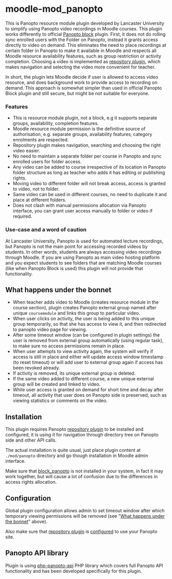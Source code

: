 moodle-mod_panopto
==================

This is Panopto resource module plugin developed by Lancaster University to
simplify using Panopto video recordings in Moodle courses. This plugin works
differently to official [Panopto
block](https://moodle.org/plugins/block_panopto) plugin. First, it does not do
rolling sync enrolled users with the Folder on Panopto, instead it grants
access directly to video on demand. This eliminates the need to place
recordings at certain folder in Panopto to make it available in Moodle and
respects all Moodle resource availability features, such as group restriction
or activity completion. Choosing a video is implemented as [repository
plugin](https://github.com/lucisgit/moodle-repository_panopto), which makes
navigation and selecting the video more convenient for teacher.

In short, the plugin lets Moodle decide if user is allowed to access video
resource, and does background work to provide access to recording on demand.
This approach is somewhat simpler than used in official Panopto Block plugin
and still secure, but might be not suitable for everyone. 

### Features

* This is resource module plugin, not a block, e.g it supports separate groups, availability, completion features.
* Moodle resource module permission is the definitive source of authorisation, e.g. separate groups, availability features, category enrolments are respected.
* Repository plugin makes navigation, searching and choosing the right video easier.
* No need to maintain a separate folder per course in Panopto and sync enrolled users for folder access.
* Any video can be added to course irrespective of its location in Panopto folder structure as long as teacher who adds it has editing or publishing rights.
* Moving video to different folder will not break access, access is granted to video, not to folder.
* Same video can be used in different courses, no need to duplicate it and place at different folders.
* Does not clash with manual permissions allocation via Panopto interface, you can grant user access manually to folder or video if required.

### Use-case and a word of caution

At Lancaster University, Panopto is used for automated lecture recordings,
but Panopto is not the main point for accessing recorded videos by
students. In other words, students are always accessing video recordings
through Moodle.  If you are using Panopto as main video hosting platform
and you expect students to see folders that are matching Moodle courses
(like when Panopto Block is used) this plugin will not provide that
functionality.

What happens under the bonnet
-----------------------------

- When teacher adds video to Moodle (creates resource module in the course
section), plugin creates Panopto external group named after unique
`coursemodule` and links this group to particular video.
- When user clicks on
activity, the user is being added to this unique group temporarily, so that
she has access to view it, and then redirected to panopto video page for
viewing.
- After some timeout window (can be configured in plugin settings) the user
is removed from external group automatically (using regular task), to make
sure no access permissions remain in place.
- When user attempts to view activity again,
the system will verify if access is still in place and either will update
access window timestamp (to reset timeout) or will add user to external group
again if access has been revoked already.
- If activity is removed, its unique external group is deleted.
- If the same video added to different course, a new unique external group will be
created and linked to video.
- While user access is granted on demand for
short time and decay after timeout, all activity that user does on Panopto
side is preserved, such as viewing statistics or comments on the video.

Installation
------------

This plugin requires Panopto [repository
plugin](https://github.com/lucisgit/moodle-repository_panopto) to be installed and
configured, it is using it for navigation through directory tree on Panopto
side and other API calls.

The actual installation is quite usual, just place plugin content at
`./mod/panopto` directory and go though installation in Moodle admin interface.

Make sure that [block_panopto](https://moodle.org/plugins/block_panopto) is
not installed in your system, in fact it may work together, but will cause
a lot of confusion due to the differences in access rights allocation.

Configuration
-------------

Global plugin configuration allows admin to set timeout window after which
temporary viewing permissions will be removed (see "[What happens under the
bonnet](#what-happens-under-the-bonnet)" above).

Also make sure that [repository
plugin](https://github.com/lucisgit/moodle-repository_panopto) is [configured](https://github.com/lucisgit/moodle-repository_panopto#configuration) to use your Panopto site.

Panopto API library
-------------------

Plugin is using
[php-panopto-api](https://github.com/lucisgit/php-panopto-api) PHP library
which covers full Panopto API functionality and has been developed specifically
for this plugin.
